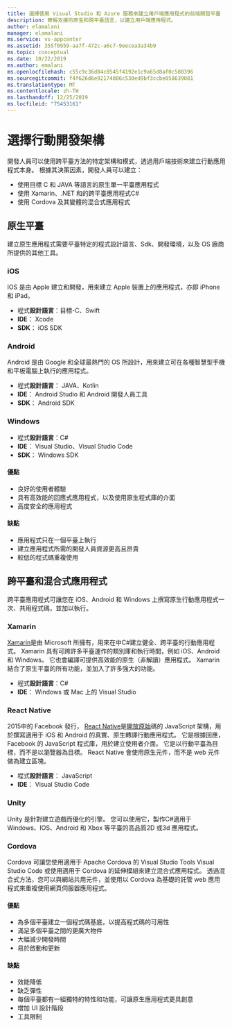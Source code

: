 ```yaml
---
title: 選擇使用 Visual Studio 和 Azure 服務來建立用戶端應用程式的前端開發平臺
description: 瞭解支援的原生和跨平臺語言，以建立用戶端應用程式。
author: elamalani
manager: elamalani
ms.service: vs-appcenter
ms.assetid: 355f0959-aa7f-472c-a6c7-9eecea3a34b9
ms.topic: conceptual
ms.date: 10/22/2019
ms.author: emalani
ms.openlocfilehash: c55c9c36d84c8545f4192e1c9a65d8af0c580396
ms.sourcegitcommit: f4f626d6e92174086c530ed9bf3ccbe058639081
ms.translationtype: MT
ms.contentlocale: zh-TW
ms.lasthandoff: 12/25/2019
ms.locfileid: "75453161"
---
```

# <a name="choose-mobile-development-frameworks"></a>選擇行動開發架構
開發人員可以使用跨平臺方法的特定架構和模式，透過用戶端技術來建立行動應用程式本身。 根據其決策因素，開發人員可以建立：
- 使用目標 C 和 JAVA 等語言的原生單一平臺應用程式
- 使用 Xamarin、.NET 和的跨平臺應用程式C#
- 使用 Cordova 及其變體的混合式應用程式

## <a name="native-platforms"></a>原生平臺
建立原生應用程式需要平臺特定的程式設計語言、Sdk、開發環境，以及 OS 廠商所提供的其他工具。

### <a name="ios"></a>iOS
IOS 是由 Apple 建立和開發，用來建立 Apple 裝置上的應用程式，亦即 iPhone 和 iPad。

- 程式**設計語言**：目標-C、Swift
- **IDE**： Xcode
- **SDK**： iOS SDK

### <a name="android"></a>Android
Android 是由 Google 和全球最熱門的 OS 所設計，用來建立可在各種智慧型手機和平板電腦上執行的應用程式。

- 程式**設計語言**： JAVA、Kotlin 
- **IDE**： Android Studio 和 Android 開發人員工具 
- **SDK**： Android SDK

### <a name="windows"></a>Windows
- 程式**設計語言**：C#
- **IDE**： Visual Studio、Visual Studio Code
- **SDK**： Windows SDK

#### <a name="pros"></a>優點
- 良好的使用者體驗
- 具有高效能的回應式應用程式，以及使用原生程式庫的介面
- 高度安全的應用程式

#### <a name="cons"></a>缺點
- 應用程式只在一個平臺上執行
- 建立應用程式所需的開發人員資源更高且昂貴
- 較低的程式碼重複使用

## <a name="cross-platforms-and-hybrid-applications"></a>跨平臺和混合式應用程式
跨平臺應用程式可讓您在 iOS、Android 和 Windows 上撰寫原生行動應用程式一次、共用程式碼，並加以執行。

### <a name="xamarin"></a>Xamarin
[Xamarin](https://visualstudio.microsoft.com/xamarin/)是由 Microsoft 所擁有，用來在中C#建立健全、跨平臺的行動應用程式。 Xamarin 具有可跨許多平臺運作的類別庫和執行時間，例如 iOS、Android 和 Windows。 它也會編譯可提供高效能的原生（非解讀）應用程式。 Xamarin 結合了原生平臺的所有功能，並加入了許多強大的功能。

- 程式**設計語言**：C#
- **IDE**： Windows 或 Mac 上的 Visual Studio

### <a name="react-native"></a>React Native
2015中的 Facebook 發行， [React Native](https://facebook.github.io/react-native/)是[開放原始](https://github.com/facebook/react-native)碼的 JavaScript 架構，用於撰寫適用于 iOS 和 Android 的真實、原生轉譯行動應用程式。 它是根據回應，Facebook 的 JavaScript 程式庫，用於建立使用者介面。 它是以行動平臺為目標，而不是以瀏覽器為目標。 React Native 會使用原生元件，而不是 web 元件做為建立區塊。
 
- 程式**設計語言**： JavaScript
- **IDE**： Visual Studio Code

### <a name="unity"></a>Unity
 Unity 是針對建立遊戲而優化的引擎。 您可以使用它，製作C#適用于 Windows、IOS、Android 和 Xbox 等平臺的高品質2D 或3d 應用程式。

### <a name="cordova"></a>Cordova
Cordova 可讓您使用適用于 Apache Cordova 的 Visual Studio Tools Visual Studio Code 或使用適用于 Cordova 的延伸模組來建立混合式應用程式。 透過混合式方法，您可以與網站共用元件，並使用以 Cordova 為基礎的託管 web 應用程式來重複使用網頁伺服器應用程式。

#### <a name="pros"></a>優點
- 為多個平臺建立一個程式碼基底，以提高程式碼的可用性
- 滿足多個平臺之間的更廣大物件
- 大幅減少開發時間
- 易於啟動和更新

#### <a name="cons"></a>缺點
- 效能降低
- 缺乏彈性
- 每個平臺都有一組獨特的特性和功能，可讓原生應用程式更具創意
- 增加 UI 設計階段
- 工具限制
